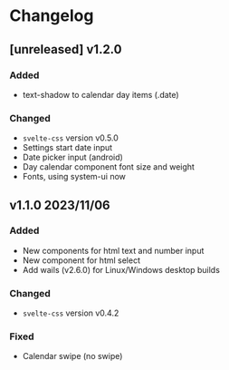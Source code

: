 # Changelog

## [unreleased] v1.2.0

### Added

- text-shadow to calendar day items (.date)

### Changed

- `svelte-css` version v0.5.0
- Settings start date input
- Date picker input (android)
- Day calendar component font size and weight
- Fonts, using system-ui now

## v1.1.0 2023/11/06

### Added

- New components for html text and number input
- New component for html select
- Add wails (v2.6.0) for Linux/Windows desktop builds

### Changed

- `svelte-css` version v0.4.2

### Fixed

- Calendar swipe (no swipe)
